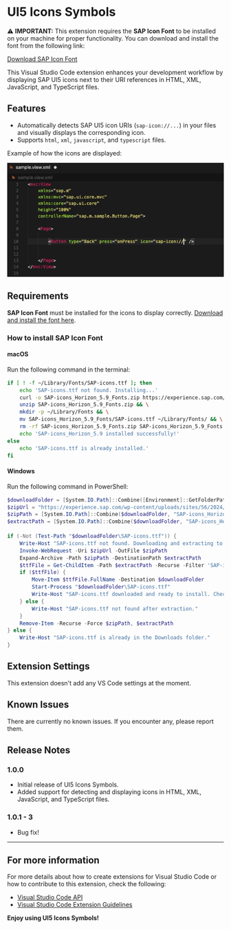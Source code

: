 
# UI5 Icons Symbols

⚠️ **IMPORTANT:** This extension requires the **SAP Icon Font** to be installed on your machine for proper functionality. You can download and install the font from the following link:

[Download SAP Icon Font](https://experience.sap.com/fiori-design-web/downloads/#sap-icon-font)

This Visual Studio Code extension enhances your development workflow by displaying SAP UI5 icons next to their URI references in HTML, XML, JavaScript, and TypeScript files.

## Features

- Automatically detects SAP UI5 icon URIs (`sap-icon://...`) in your files and visually displays the corresponding icon.
- Supports `html`, `xml`, `javascript`, and `typescript` files.
  
Example of how the icons are displayed:

![Demonstração da extensão](sample.gif)

## Requirements

**SAP Icon Font** must be installed for the icons to display correctly. [Download and install the font here](https://experience.sap.com/fiori-design-web/downloads/#sap-icon-font).

### How to install SAP Icon Font

#### macOS

Run the following command in the terminal:

```bash
if [ ! -f ~/Library/Fonts/SAP-icons.ttf ]; then
    echo 'SAP-icons.ttf not found. Installing...'
    curl -o SAP-icons_Horizon_5.9_Fonts.zip https://experience.sap.com/wp-content/uploads/sites/56/2024/07/SAP-icons_Horizon_5.9_Fonts.zip && \
    unzip SAP-icons_Horizon_5.9_Fonts.zip && \
    mkdir -p ~/Library/Fonts && \
    mv SAP-icons_Horizon_5.9_Fonts/SAP-icons.ttf ~/Library/Fonts/ && \
    rm -rf SAP-icons_Horizon_5.9_Fonts.zip SAP-icons_Horizon_5.9_Fonts && \
    echo 'SAP-icons_Horizon_5.9 installed successfully!'
else
    echo 'SAP-icons.ttf is already installed.'
fi
```

#### Windows

Run the following command in PowerShell:

```powershell
$downloadFolder = [System.IO.Path]::Combine([Environment]::GetFolderPath('UserProfile'), 'Downloads')
$zipUrl = "https://experience.sap.com/wp-content/uploads/sites/56/2024/07/SAP-icons_Horizon_5.9_Fonts.zip"
$zipPath = [System.IO.Path]::Combine($downloadFolder, "SAP-icons_Horizon_5.9_Fonts.zip")
$extractPath = [System.IO.Path]::Combine($downloadFolder, "SAP-icons_Horizon_5.9_Fonts")

if (-Not (Test-Path "$downloadFolder\SAP-icons.ttf")) {
    Write-Host "SAP-icons.ttf not found. Downloading and extracting to Downloads folder..."
    Invoke-WebRequest -Uri $zipUrl -OutFile $zipPath
    Expand-Archive -Path $zipPath -DestinationPath $extractPath
    $ttfFile = Get-ChildItem -Path $extractPath -Recurse -Filter 'SAP-icons.ttf' | Select-Object -First 1
    if ($ttfFile) {
        Move-Item $ttfFile.FullName -Destination $downloadFolder
        Start-Process "$downloadFolder\SAP-icons.ttf"
        Write-Host "SAP-icons.ttf downloaded and ready to install. Check your Downloads folder."
    } else {
        Write-Host "SAP-icons.ttf not found after extraction."
    }
    Remove-Item -Recurse -Force $zipPath, $extractPath
} else {
    Write-Host "SAP-icons.ttf is already in the Downloads folder."
}
```


## Extension Settings

This extension doesn't add any VS Code settings at the moment.

## Known Issues

There are currently no known issues. If you encounter any, please report them.

## Release Notes

### 1.0.0

- Initial release of UI5 Icons Symbols.
- Added support for detecting and displaying icons in HTML, XML, JavaScript, and TypeScript files.

### 1.0.1 - 3 
- Bug fix!

---

## For more information

For more details about how to create extensions for Visual Studio Code or how to contribute to this extension, check the following:

- [Visual Studio Code API](https://code.visualstudio.com/api)
- [Visual Studio Code Extension Guidelines](https://code.visualstudio.com/api/references/extension-guidelines)

**Enjoy using UI5 Icons Symbols!**
